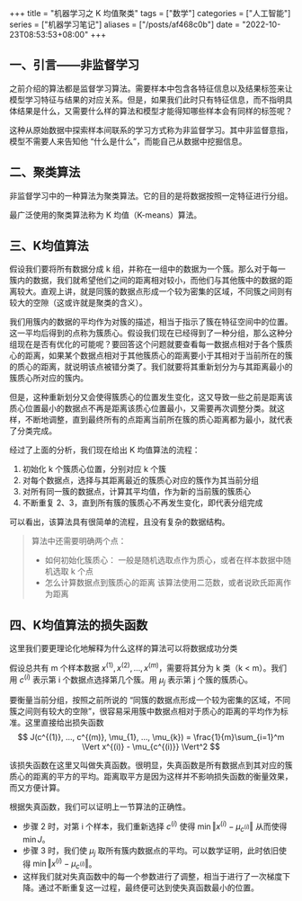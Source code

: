 +++
title = "机器学习之 K 均值聚类"
tags = ["数学"]
categories = ["人工智能"]
series = ["机器学习笔记"]
aliases = ["/posts/af468c0b"]
date = "2022-10-23T08:53:53+08:00"
+++
## 一、引言——非监督学习
之前介绍的算法都是监督学习算法。需要样本中包含各特征信息以及结果标签来让模型学习特征与结果的对应关系。但是，如果我们此时只有特征信息，而不指明具体结果是什么，又需要什么样的算法和模型才能得知哪些样本会有同样的标签呢？

这种从原始数据中探索样本间联系的学习方式称为非监督学习。其中非监督意指，模型不需要人来告知他 “什么是什么”，而能自己从数据中挖掘信息。

## 二、聚类算法
非监督学习中的一种算法为聚类算法。它的目的是将数据按照一定特征进行分组。

最广泛使用的聚类算法称为 K 均值（K-means）算法。

## 三、K均值算法
假设我们要将所有数据分成 k 组，并称在一组中的数据为一个簇。那么对于每一簇内的数据，我们就希望他们之间的距离相对较小，而他们与其他簇中的数据的距离较大。直观上讲，就是同簇的数据点形成一个较为密集的区域，不同簇之间则有较大的空隙（这或许就是聚类的含义）。

我们用簇内的数据的平均作为对簇的描述，相当于指示了簇在特征空间中的位置。这一平均后得到的点称为簇质心。假设我们现在已经得到了一种分组，那么这种分组现在是否有优化的可能呢？要回答这个问题就要查看每一数据点相对于各个簇质心的距离，如果某个数据点相对于其他簇质心的距离要小于其相对于当前所在的簇的质心的距离，就说明该点被错分类了。我们就要将其重新划分为与其距离最小的簇质心所对应的簇内。

但是，这种重新划分又会使得簇质心的位置发生变化，这又导致一些之前是距离该质心位置最小的数据点不再是距离该质心位置最小，又需要再次调整分类。就这样，不断地调整，直到最终所有的点距离当前所在簇的质心距离都为最小，就代表了分类完成。

经过了上面的分析，我们现在给出 K 均值算法的流程：
1. 初始化 k 个簇质心位置，分别对应 k 个簇
2. 对每个数据点，选择与其距离最近的簇质心对应的簇作为其当前分组
3. 对所有同一簇的数据点，计算其平均值，作为新的当前簇的簇质心
4. 不断重复 2、3，直到所有簇的簇质心不再发生变化，即代表分组完成

可以看出，该算法具有很简单的流程，且没有复杂的数据结构。

> 算法中还需要明确两个点：
> - 如何初始化簇质心：
>   一般是随机选取点作为质心，或者在样本数据中随机选取 k 个点
> - 怎么计算数据点到簇质心的距离
>   该算法使用二范数，或者说欧氏距离作为距离

## 四、K均值算法的损失函数
这里我们要更理论化地解释为什么这样的算法可以将数据成功分类

假设总共有 m 个样本数据 $x^{(1)}, x^{(2)}, ..., x^{(m)}$，需要将其分为 k 类（k < m）。我们用 $c^{(i)}$ 表示第 i 个数据点选择第几个簇。用 $\mu_{j}$ 表示第 j 个簇的簇质心。

要衡量当前分组，按照之前所说的 “同簇的数据点形成一个较为密集的区域，不同簇之间则有较大的空隙”，很容易采用簇中数据点相对于质心的距离的平均作为标准。这里直接给出损失函数
$$
    J(c^{(1)}, ..., c^{(m)}, \mu_{1}, ..., \mu_{k}) =
    \frac{1}{m}\sum_{i=1}^m \Vert x^{(i)} - \mu_{c^{(i)}} \Vert^2
$$

该损失函数在这里又叫做失真函数。很明显，失真函数是所有数据点到其对应的簇质心的距离的平方的平均。距离取平方是因为这样并不影响损失函数的衡量效果，而又方便计算。

根据失真函数，我们可以证明上一节算法的正确性。
- 步骤 2 时，对第 i 个样本，我们重新选择 $c^{(i)}$ 使得 $\min\Vert x^{(i)} - \mu_{c^{(i)}} \Vert$ 从而使得 $\min J$。
- 步骤 3 时，我们使 $\mu_j$ 取所有簇内数据点的平均。可以数学证明，此时依旧使得 $\min \Vert x^{(i)} - \mu_{c^{(i)}} \Vert$。
- 这样我们就对失真函数中的每一个参数进行了调整，相当于进行了一次梯度下降。通过不断重复这一过程，最终便可达到使失真函数最小的位置。